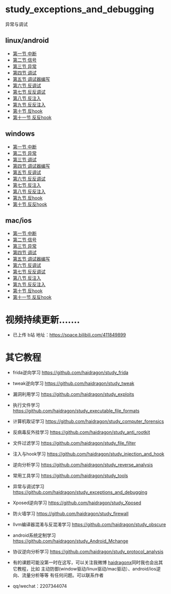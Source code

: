# study_exceptions_and_debugging
异常与调试
## linux/android
* [第一节 中断](./study_exceptions_and_debugging/windows/page1/page.md)
* [第二节 信号](./study_exceptions_and_debugging/windows/page1/page.md)
* [第三节 异常](./study_exceptions_and_debugging/windows/page1/page.md)
* [第四节 调试](./study_exceptions_and_debugging/windows/page1/page.md)
* [第五节 调试器编写](https://github.com/haidragon/study_exceptions_and_debugging/blob/master/study_exceptions_and_debugging/linux/page1/page.md)
* [第六节 反调试](https://github.com/haidragon/study_exceptions_and_debugging/blob/master/study_exceptions_and_debugging/linux/page6/page.md)
* [第七节 反反调试](https://github.com/haidragon/study_exceptions_and_debugging/blob/master/study_exceptions_and_debugging/linux/page7/page.md)
* [第八节 反注入](./study_exceptions_and_debugging/windows/page1/page.md)
* [第九节 反反注入](./study_exceptions_and_debugging/windows/page1/page.md)
* [第十节 反hook](./study_exceptions_and_debugging/windows/page1/page.md)
* [第十一节 反反hook](./study_exceptions_and_debugging/windows/page1/page.md)
## windows
* [第一节 中断](./study_exceptions_and_debugging/windows/page1/page.md)
* [第二节 异常](./study_exceptions_and_debugging/windows/page1/page.md)
* [第三节 调试](./study_exceptions_and_debugging/windows/page1/page.md)
* [第四节 调试器编写](./study_exceptions_and_debugging/windows/page1/page.md)
* [第五节 反调试](./study_exceptions_and_debugging/windows/page1/page.md)
* [第六节 反反调试](./study_exceptions_and_debugging/windows/page1/page.md)
* [第七节 反注入](./study_exceptions_and_debugging/windows/page1/page.md)
* [第八节 反反注入](./study_exceptions_and_debugging/windows/page1/page.md)
* [第九节 反hook](./study_exceptions_and_debugging/windows/page1/page.md)
* [第十节 反反hook](./study_exceptions_and_debugging/windows/page1/page.md)
## mac/ios
* [第一节 中断](./study_exceptions_and_debugging/mac/page1/page.md)
* [第二节 信号](./study_exceptions_and_debugging/mac/page1/page.md)
* [第三节 异常](./study_exceptions_and_debugging/mac/page1/page.md)
* [第四节 调试](./study_exceptions_and_debugging/mac/page1/page.md)
* [第五节 调试器编写](./study_exceptions_and_debugging/mac/page1/page.md)
* [第六节 反调试](./study_exceptions_and_debugging/mac/page1/page.md)
* [第七节 反反调试](./study_exceptions_and_debugging/mac/page1/page.md)
* [第八节 反注入](./study_exceptions_and_debugging/mac/page1/page.md)
* [第九节 反反注入](./study_exceptions_and_debugging/mac/page1/page.md)
* [第十节 反hook](./study_exceptions_and_debugging/mac/page1/page.md)
* [第十一节 反反hook](./study_exceptions_and_debugging/mac/page1/page.md)

# 视频持续更新.......  
* 已上传 b站 地址：https://space.bilibili.com/411849899
# 其它教程
* frida逆向学习 https://github.com/haidragon/study_frida
* tweak逆向学习 https://github.com/haidragon/study_tweak
* 漏洞利用学习 https://github.com/haidragon/study_exploits
* 执行文件学习 https://github.com/haidragon/study_executable_file_formats
* 计算机取证学习 https://github.com/haidragon/study_computer_forensics
* 反病毒反外挂学习 https://github.com/haidragon/study_anti_rootkit
* 文件过滤学习 https://github.com/haidragon/study_file_filter
* 注入与hook学习 https://github.com/haidragon/study_injection_and_hook
* 逆向分析学习 https://github.com/haidragon/study_reverse_analysis
* 常用工具学习 https://github.com/haidragon/study_tools
* 异常与调试学习 https://github.com/haidragon/study_exceptions_and_debugging
* Xposed逆向学习 https://github.com/haidragon/study_Xposed
* 防火墙学习 https://github.com/haidragon/study_firewall
* llvm编译器混淆与反混淆学习 https://github.com/haidragon/study_obscure
* android系统定制学习 https://github.com/haidragon/study_Android_Mchange
* 协议逆向分析学习 https://github.com/haidragon/study_protocol_analysis
 
* 有的课题可能没第一时在这写，可以关注我微博 [haidragonx](https://weibo.com/haidragon)同时我也会出其它教程，比如 主动防御(window驱动/linux驱动/mac驱动）、android/ios逆向、流量分析等等 有任何问题。可以联系作者
* qq/wechat：2207344074
 

